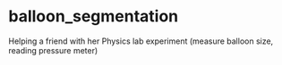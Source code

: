 # balloon_segmentation
Helping a friend with her Physics lab experiment (measure balloon size, reading pressure meter)
